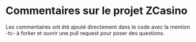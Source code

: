 # Commentaires sur le projet ZCasino

Les commentaires ont été ajouté directement dans le code avec la mention -tc- à forker et ouvrir une pull request pour poser des questions.
